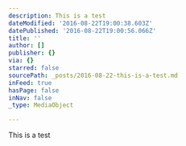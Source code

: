 ```yaml
---
description: This is a test
dateModified: '2016-08-22T19:00:38.603Z'
datePublished: '2016-08-22T19:00:56.066Z'
title: ''
author: []
publisher: {}
via: {}
starred: false
sourcePath: _posts/2016-08-22-this-is-a-test.md
inFeed: true
hasPage: false
inNav: false
_type: MediaObject

---
```

This is a test